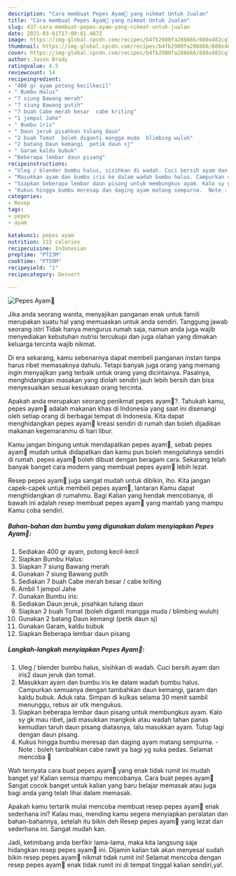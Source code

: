 ```yaml
---
description: "Cara membuat Pepes Ayam🐔 yang nikmat Untuk Jualan"
title: "Cara membuat Pepes Ayam🐔 yang nikmat Untuk Jualan"
slug: 437-cara-membuat-pepes-ayam-yang-nikmat-untuk-jualan
date: 2021-03-01T17:00:01.487Z
image: https://img-global.cpcdn.com/recipes/b4fb2980fa286666/680x482cq70/pepes-ayam🐔-foto-resep-utama.jpg
thumbnail: https://img-global.cpcdn.com/recipes/b4fb2980fa286666/680x482cq70/pepes-ayam🐔-foto-resep-utama.jpg
cover: https://img-global.cpcdn.com/recipes/b4fb2980fa286666/680x482cq70/pepes-ayam🐔-foto-resep-utama.jpg
author: Jason Brady
ratingvalue: 4.5
reviewcount: 14
recipeingredient:
- "400 gr ayam potong kecilkecil"
- " Bumbu Halus"
- "7 siung Bawang merah"
- "7 siung Bawang putih"
- "7 buah Cabe merah besar  cabe kriting"
- "1 jempol Jahe"
- " Bumbu iris"
- " Daun jeruk pisahkan tulang daun"
- "2 buah Tomat  boleh diganti mangga muda  blimbing wuluh"
- "2 batang Daun kemangi  petik daun sj"
- " Garam kaldu bubuk"
- "Beberapa lembar daun pisang"
recipeinstructions:
- "Uleg / blender bumbu halus, sisihkan di wadah. Cuci bersih ayam dan iris2 daun jeruk dan tomat."
- "Masukkan ayam dan bumbu iris ke dalam wadah bumbu halus. Campurkan semuanya dengan tambahkan daun kemangi, garam dan kaldu bubuk. Aduk rata. Simpan di kulkas selama 30 menit sambil menunggu, rebus air utk mengukus."
- "Siapkan beberapa lembar daun pisang untuk membungkus ayam. Kalo sy gk mau ribet, jadi masukkan mangkok atau wadah tahan panas kemudian taruh daun pisang diatasnya, lalu masukkan ayam. Tutup lagi dengan daun pisang."
- "Kukus hingga bumbu meresap dan daging ayam matang sempurna.  Note : boleh tambahkan cabe rawit ya bagi yg suka pedas. Selamat mencoba 🥰"
categories:
- Resep
tags:
- pepes
- ayam

katakunci: pepes ayam 
nutrition: 222 calories
recipecuisine: Indonesian
preptime: "PT23M"
cooktime: "PT50M"
recipeyield: "1"
recipecategory: Dessert

---
```



![Pepes Ayam🐔](https://img-global.cpcdn.com/recipes/b4fb2980fa286666/680x482cq70/pepes-ayam🐔-foto-resep-utama.jpg)

Jika anda seorang wanita, menyajikan panganan enak untuk famili merupakan suatu hal yang memuaskan untuk anda sendiri. Tanggung jawab seorang istri Tidak hanya mengurus rumah saja, namun anda juga wajib menyediakan kebutuhan nutrisi tercukupi dan juga olahan yang dimakan keluarga tercinta wajib nikmat.

Di era  sekarang, kamu sebenarnya dapat membeli panganan instan tanpa harus ribet memasaknya dahulu. Tetapi banyak juga orang yang memang ingin menyajikan yang terbaik untuk orang yang dicintainya. Pasalnya, menghidangkan masakan yang diolah sendiri jauh lebih bersih dan bisa menyesuaikan sesuai kesukaan orang tercinta. 



Apakah anda merupakan seorang penikmat pepes ayam🐔?. Tahukah kamu, pepes ayam🐔 adalah makanan khas di Indonesia yang saat ini disenangi oleh setiap orang di berbagai tempat di Indonesia. Kita dapat menghidangkan pepes ayam🐔 kreasi sendiri di rumah dan boleh dijadikan makanan kegemaranmu di hari libur.

Kamu jangan bingung untuk mendapatkan pepes ayam🐔, sebab pepes ayam🐔 mudah untuk didapatkan dan kamu pun boleh mengolahnya sendiri di rumah. pepes ayam🐔 boleh dibuat dengan beragam cara. Sekarang telah banyak banget cara modern yang membuat pepes ayam🐔 lebih lezat.

Resep pepes ayam🐔 juga sangat mudah untuk dibikin, lho. Kita jangan capek-capek untuk membeli pepes ayam🐔, lantaran Kamu dapat menghidangkan di rumahmu. Bagi Kalian yang hendak mencobanya, di bawah ini adalah resep membuat pepes ayam🐔 yang mantab yang mampu Kamu coba sendiri.

<!--inarticleads1-->

##### Bahan-bahan dan bumbu yang digunakan dalam menyiapkan Pepes Ayam🐔:

1. Sediakan 400 gr ayam, potong kecil-kecil
1. Siapkan  Bumbu Halus:
1. Siapkan 7 siung Bawang merah
1. Gunakan 7 siung Bawang putih
1. Sediakan 7 buah Cabe merah besar / cabe kriting
1. Ambil 1 jempol Jahe
1. Gunakan  Bumbu iris:
1. Sediakan  Daun jeruk, pisahkan tulang daun
1. Siapkan 2 buah Tomat  (boleh diganti mangga muda / blimbing wuluh)
1. Gunakan 2 batang Daun kemangi  (petik daun sj)
1. Gunakan  Garam, kaldu bubuk
1. Siapkan Beberapa lembar daun pisang




<!--inarticleads2-->

##### Langkah-langkah menyiapkan Pepes Ayam🐔:

1. Uleg / blender bumbu halus, sisihkan di wadah. Cuci bersih ayam dan iris2 daun jeruk dan tomat.
1. Masukkan ayam dan bumbu iris ke dalam wadah bumbu halus. Campurkan semuanya dengan tambahkan daun kemangi, garam dan kaldu bubuk. Aduk rata. Simpan di kulkas selama 30 menit sambil menunggu, rebus air utk mengukus.
1. Siapkan beberapa lembar daun pisang untuk membungkus ayam. Kalo sy gk mau ribet, jadi masukkan mangkok atau wadah tahan panas kemudian taruh daun pisang diatasnya, lalu masukkan ayam. Tutup lagi dengan daun pisang.
1. Kukus hingga bumbu meresap dan daging ayam matang sempurna.  - Note : boleh tambahkan cabe rawit ya bagi yg suka pedas. Selamat mencoba 🥰




Wah ternyata cara buat pepes ayam🐔 yang enak tidak rumit ini mudah banget ya! Kalian semua mampu mencobanya. Cara buat pepes ayam🐔 Sangat cocok banget untuk kalian yang baru belajar memasak atau juga bagi anda yang telah lihai dalam memasak.

Apakah kamu tertarik mulai mencoba membuat resep pepes ayam🐔 enak sederhana ini? Kalau mau, mending kamu segera menyiapkan peralatan dan bahan-bahannya, setelah itu bikin deh Resep pepes ayam🐔 yang lezat dan sederhana ini. Sangat mudah kan. 

Jadi, ketimbang anda berfikir lama-lama, maka kita langsung saja hidangkan resep pepes ayam🐔 ini. Dijamin kalian tak akan menyesal sudah bikin resep pepes ayam🐔 nikmat tidak rumit ini! Selamat mencoba dengan resep pepes ayam🐔 enak tidak rumit ini di tempat tinggal kalian sendiri,ya!.

